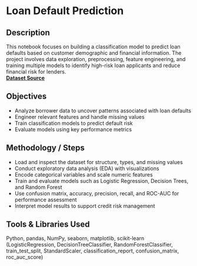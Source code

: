 # Loan Default Prediction

## Description  
This notebook focuses on building a classification model to predict loan defaults based on customer demographic and financial information. The project involves data exploration, preprocessing, feature engineering, and training multiple models to identify high-risk loan applicants and reduce financial risk for lenders.  
**[Dataset Source](https://www.kaggle.com/datasets/adarshsng/lending-club-loan-data-csv/data)**

## Objectives  
- Analyze borrower data to uncover patterns associated with loan defaults  
- Engineer relevant features and handle missing values  
- Train classification models to predict default risk  
- Evaluate models using key performance metrics  

## Methodology / Steps  
- Load and inspect the dataset for structure, types, and missing values  
- Conduct exploratory data analysis (EDA) with visualizations  
- Encode categorical variables and scale numeric features  
- Train and evaluate models such as Logistic Regression, Decision Trees, and Random Forest  
- Use confusion matrix, accuracy, precision, recall, and ROC-AUC for performance assessment  
- Interpret model results to support credit risk management  

## Tools & Libraries Used  
Python, pandas, NumPy, seaborn, matplotlib, scikit-learn (LogisticRegression, DecisionTreeClassifier, RandomForestClassifier, train_test_split, StandardScaler, classification_report, confusion_matrix, roc_auc_score)
